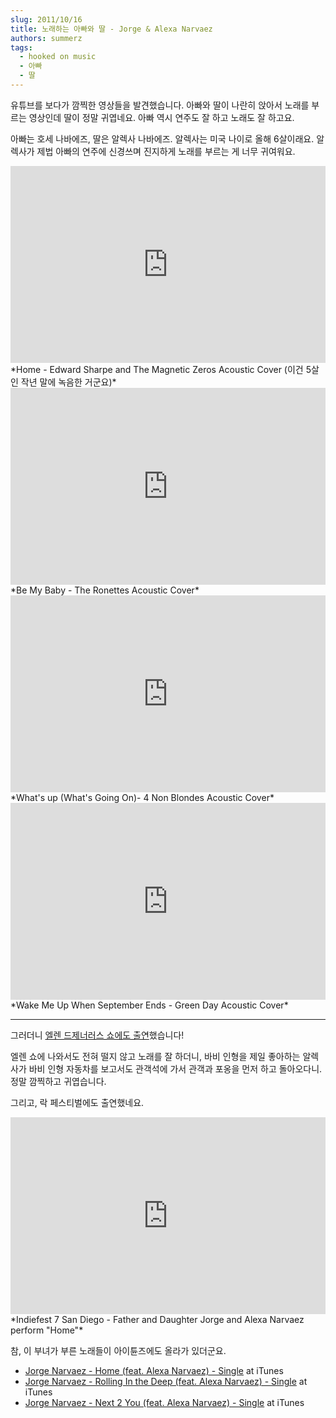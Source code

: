 ```yaml
---
slug: 2011/10/16
title: 노래하는 아빠와 딸 - Jorge & Alexa Narvaez
authors: summerz
tags:
  - hooked on music
  - 아빠
  - 딸
---
```


유튜브를 보다가 깜찍한 영상들을 발견했습니다. 아빠와 딸이 나란히 앉아서 노래를 부르는 영상인데 딸이 정말 귀엽네요. 아빠 역시 연주도 잘 하고 노래도 잘 하고요.

<!-- truncate -->

아빠는 호세 나바에즈, 딸은 알렉사 나바에즈. 알렉사는 미국 나이로 올해 6살이래요. 알렉사가 제법 아빠의 연주에 신경쓰며 진지하게 노래를 부르는 게 너무 귀여워요.

<iframe width="100%" height="315" src="https://www.youtube.com/embed/L64c5vT3NBw?si=ciaStMRNLQT_unJg" title="YouTube video player" frameborder="0" allow="accelerometer; autoplay; clipboard-write; encrypted-media; gyroscope; picture-in-picture; web-share" referrerpolicy="strict-origin-when-cross-origin" allowfullscreen></iframe>
*Home - Edward Sharpe and The Magnetic Zeros Acoustic Cover (이건 5살인 작년 말에 녹음한 거군요)*

<iframe width="100%" height="315" src="https://www.youtube.com/embed/M2WGaTr_7Io?si=7YUw9qYL4jOhuD17" title="YouTube video player" frameborder="0" allow="accelerometer; autoplay; clipboard-write; encrypted-media; gyroscope; picture-in-picture; web-share" referrerpolicy="strict-origin-when-cross-origin" allowfullscreen></iframe>*Be My Baby - The Ronettes Acoustic Cover*

<iframe width="100%" height="315" src="https://www.youtube.com/embed/tHqFWYYOUAM?si=mdBSp9Wwt7qxA0W8" title="YouTube video player" frameborder="0" allow="accelerometer; autoplay; clipboard-write; encrypted-media; gyroscope; picture-in-picture; web-share" referrerpolicy="strict-origin-when-cross-origin" allowfullscreen></iframe>*What's up (What's Going On)- 4 Non Blondes Acoustic Cover*

<iframe width="100%" height="315" src="https://www.youtube.com/embed/YBlLaOf1DV8?si=pdMCRpOOMA3-U56z" title="YouTube video player" frameborder="0" allow="accelerometer; autoplay; clipboard-write; encrypted-media; gyroscope; picture-in-picture; web-share" referrerpolicy="strict-origin-when-cross-origin" allowfullscreen></iframe>*Wake Me Up When September Ends - Green Day Acoustic Cover*

* * *

그러더니 [엘렌 드제너러스 쇼에도 출연](https://www.dailymotion.com/video/x8uwn7i)했습니다!

엘렌 쇼에 나와서도 전혀 떨지 않고 노래를 잘 하더니, 바비 인형을 제일 좋아하는 알렉사가 바비 인형 자동차를 보고서도 관객석에 가서 관객과 포옹을 먼저 하고 돌아오다니. 정말 깜찍하고 귀엽습니다.

그리고, 락 페스티벌에도 출연했네요.

<iframe width="100%" height="315" src="https://www.youtube.com/embed/vjTv_WZIVPQ?si=14GnPxYDO7fJFfLf" title="YouTube video player" frameborder="0" allow="accelerometer; autoplay; clipboard-write; encrypted-media; gyroscope; picture-in-picture; web-share" referrerpolicy="strict-origin-when-cross-origin" allowfullscreen></iframe>*Indiefest 7 San Diego - Father and Daughter Jorge and Alexa Narvaez perform "Home"*

참, 이 부녀가 부른 노래들이 아이튠즈에도 올라가 있더군요.

- [Jorge Narvaez - Home (feat. Alexa Narvaez) - Single](http://itunes.apple.com/us/album/home-feat.-alexa-narvaez-single/id448955222) at iTunes
- [Jorge Narvaez - Rolling In the Deep (feat. Alexa Narvaez) - Single](http://itunes.apple.com/us/album/rolling-in-deep-feat.-alexa/id458629631) at iTunes
- [Jorge Narvaez - Next 2 You (feat. Alexa Narvaez) - Single](http://itunes.apple.com/us/album/next-2-you-feat.-alexa-narvaez/id469528769) at iTunes
